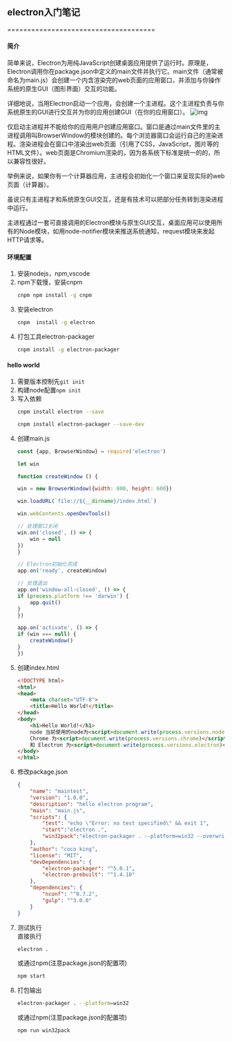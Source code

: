 ## electron入门笔记
=====================================

#### 简介

简单来说，Electron为用纯JavaScript创建桌面应用提供了运行时。原理是，Electron调用你在package.json中定义的main文件并执行它。main文件（通常被命名为main.js）会创建一个内含渲染完的web页面的应用窗口，并添加与你操作系统的原生GUI（图形界面）交互的功能。
    
详细地说，当用Electron启动一个应用，会创建一个主进程。这个主进程负责与你系统原生的GUI进行交互并为你的应用创建GUI（在你的应用窗口）。
![img](http://newsget-cache.stor.sinaapp.com/0b998dc2ebd3441852e5423fc8e723c1.png)

仅启动主进程并不能给你的应用用户创建应用窗口。窗口是通过main文件里的主进程调用叫BrowserWindow的模块创建的。每个浏览器窗口会运行自己的渲染进程。渲染进程会在窗口中渲染出web页面（引用了CSS，JavaScript，图片等的HTML文件）。web页面是Chromium渲染的，因为各系统下标准是统一的的，所以兼容性很好。

举例来说，如果你有一个计算器应用，主进程会初始化一个窗口来呈现实际的web页面（计算器）。

虽说只有主进程才和系统原生GUI交互，还是有技术可以把部分任务转到渲染进程中运行。

主进程通过一套可直接调用的Electron模块与原生GUI交互，桌面应用可以使用所有的Node模块，如用node-notifier模块来推送系统通知，request模块来发起HTTP请求等。

#### 环境配置

1. 安装nodejs，npm,vscode
2. npm下载慢，安装cnpm
    ```bash
    cnpm npm install -g cnpm
    ```
3. 安装electron
    ```bash
    cnpm  install -g electron
    ```
4. 打包工具electron-packager
    ```bash
    cnpm install -g electron-packager
    ```


#### hello world

1. 需要版本控制先```git init```
2. 构建node配置```npm init```
3. 写入依赖
    ```bash
    cnpm install electron --save

    cnpm install electron-packager --save-dev 
    ```
4. 创建main.js
    ```js
    const {app, BrowserWindow} = require('electron')

    let win

    function createWindow () {
    
    win = new BrowserWindow({width: 800, height: 600})

    win.loadURL(`file://${__dirname}/index.html`)

    win.webContents.openDevTools()

    // 处理窗口关闭
    win.on('closed', () => {
        win = null
    })
    }

    // Electron初始化完成
    app.on('ready', createWindow)

    // 处理退出
    app.on('window-all-closed', () => {
    if (process.platform !== 'darwin') {
        app.quit()
    }
    })

    app.on('activate', () => {
    if (win === null) {
        createWindow()
    }
    })
    ```
5. 创建index.html    
    ```html
    <!DOCTYPE html>
    <html>
    <head>
        <meta charset="UTF-8">
        <title>Hello World!</title>
    </head>
    <body>
        <h1>Hello World!</h1>
        node 当前使用的node为<script>document.write(process.versions.node)</script>,
        Chrome 为<script>document.write(process.versions.chrome)</script>,
        和 Electron 为<script>document.write(process.versions.electron)</script>.
    </body>
    </html>
    ```
6. 修改package.json
    ```json
    {
        "name": "maintest",
        "version": "1.0.0",
        "description": "hello electron program",
        "main": "main.js",
        "scripts": {
            "test": "echo \"Error: no test specified\" && exit 1",
            "start":"electron .",
            "win32pack":"electron-packager . --platform=win32 --overwrite"
        },
        "author": "coco king",
        "license": "MIT",
        "devDependencies": {
            "electron-packager": "^5.0.1",
            "electron-prebuilt": "^1.4.10"
        },
        "dependencies": {
            "nconf": "^0.7.2",
            "gulp": "^3.0.0"
        }
    }
    ```
7. 测试执行  
    直接执行
    ```bash
    electron .
    ```
    或通过npm(注意package.json的配置项)
    ```bash
    npm start
    ```
8. 打包输出
    ```bash
    electron-packager . --platform=win32
    ```
    或通过npm(注意package.json的配置项)
    ```bash
    npm run win32pack
    ```




